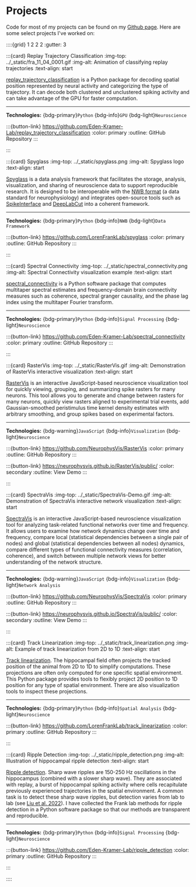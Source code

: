 # Projects

Code for most of my projects can be found on my [Github page](https://github.com/edeno). Here are some select projects I've worked on:

::::{grid} 1 2 2 2
:gutter: 3

:::{card} Replay Trajectory Classification
:img-top: ../_static/fra_11_04_0001.gif
:img-alt: Animation of classifying replay trajectories
:text-align: start

[replay_trajectory_classification](https://github.com/Eden-Kramer-Lab/replay_trajectory_classification) is a Python package for decoding spatial position represented by neural activity and categorizing the type of trajectory. It can decode both clustered and unclustered spiking activity and can take advantage of the GPU for faster computation.

---
**Technologies:** {bdg-primary}`Python` {bdg-info}`GPU` {bdg-light}`Neuroscience`

:::{button-link} <https://github.com/Eden-Kramer-Lab/replay_trajectory_classification>
    :color: primary
    :outline:
    GitHub Repository
:::

:::

:::{card} Spyglass
:img-top: ../_static/spyglass.png
:img-alt: Spyglass logo
:text-align: start

[Spyglass](https://github.com/LorenFrankLab/spyglass) is a data analysis framework that facilitates the storage, analysis, visualization, and sharing of neuroscience data to support reproducible research. It is designed to be interoperable with the [NWB format](https://www.nwb.org/) (a data standard for neurophysiology) and integrates open-source tools such as [SpikeInterface](https://spikeinterface.readthedocs.io/en/latest/) and [DeepLabCut](http://www.mackenziemathislab.org/deeplabcut) into a coherent framework.

---

**Technologies:** {bdg-primary}`Python` {bdg-info}`NWB` {bdg-light}`Data Framework`

:::{button-link} <https://github.com/LorenFrankLab/spyglass>
    :color: primary
    :outline:
    GitHub Repository
:::

:::

:::{card} Spectral Connectivity
:img-top: ../_static/spectral_connectivity.png
:img-alt: Spectral Connectivity visualization example
:text-align: start

[spectral_connectivity](https://github.com/Eden-Kramer-Lab/spectral_connectivity) is a Python software package that computes multitaper spectral estimates and frequency-domain brain connectivity measures such as coherence, spectral granger causality, and the phase lag index using the multitaper Fourier transform.

---
**Technologies:** {bdg-primary}`Python` {bdg-info}`Signal Processing` {bdg-light}`Neuroscience`

:::{button-link} <https://github.com/Eden-Kramer-Lab/spectral_connectivity>
    :color: primary
    :outline:
    GitHub Repository
:::

:::

:::{card} RasterVis
:img-top: ../_static/RasterVis.gif
:img-alt: Demonstration of RasterVis interactive visualization
:text-align: start

[RasterVis](https://github.com/NeurophysVis/RasterVis) is an interactive JavaScript-based neuroscience visualization tool for quickly viewing, grouping, and summarizing spike rasters for many neurons. This tool allows you to generate and change between rasters for many neurons, quickly view rasters aligned to experimental trial events, add Gaussian-smoothed peristimulus time kernel density estimates with arbitrary smoothing, and group spikes based on experimental factors.

---
**Technologies:** {bdg-warning}`JavaScript` {bdg-info}`Visualization` {bdg-light}`Neuroscience`

:::{button-link} <https://github.com/NeurophysVis/RasterVis>
    :color: primary
    :outline:
    GitHub Repository
:::

:::{button-link} <https://neurophysvis.github.io/RasterVis/public/>
    :color: secondary
    :outline:
    View Demo
:::

:::

:::{card} SpectraVis
:img-top: ../_static/SpectraVis-Demo.gif
:img-alt: Demonstration of SpectraVis interactive network visualization
:text-align: start

[SpectraVis](https://github.com/NeurophysVis/SpectraVis) is an interactive JavaScript-based neuroscience visualization tool for analyzing task-related functional networks over time and frequency. It allows users to examine how network dynamics change over time and frequency, compare local (statistical dependencies between a single pair of nodes) and global (statistical dependencies between all nodes) dynamics, compare different types of functional connectivity measures (correlation, coherence), and switch between multiple network views for better understanding of the network structure.

---
**Technologies:** {bdg-warning}`JavaScript` {bdg-info}`Visualization` {bdg-light}`Network Analysis`

:::{button-link} <https://github.com/NeurophysVis/SpectraVis>
    :color: primary
    :outline:
    GitHub Repository
:::

:::{button-link} <https://neurophysvis.github.io/SpectraVis/public/>
    :color: secondary
    :outline:
    View Demo
:::

:::

:::{card} Track Linearization
:img-top: ../_static/track_linearization.png
:img-alt: Example of track linearization from 2D to 1D
:text-align: start

[Track linearization](https://github.com/LorenFrankLab/track_linearization). The hippocampal field often projects the tracked position of the animal from 2D to 1D to simplify computations. These projections are often only computed for one specific spatial environment. This Python package provides tools to flexibly project 2D position to 1D position for any type of spatial environment. There are also visualization tools to inspect these projections.

---
**Technologies:** {bdg-primary}`Python` {bdg-info}`Spatial Analysis` {bdg-light}`Neuroscience`

:::{button-link} <https://github.com/LorenFrankLab/track_linearization>
    :color: primary
    :outline:
    GitHub Repository
:::

:::

:::{card} Ripple Detection
:img-top: ../_static/ripple_detection.png
:img-alt: Illustration of hippocampal ripple detection
:text-align: start

[Ripple detection](https://github.com/Eden-Kramer-Lab/ripple_detection). Sharp wave ripples are 150-250 Hz oscillations in the hippocampus (combined with a slower sharp wave). They are associated with replay, a burst of hippocampal spiking activity where cells recapitulate previously experienced trajectories in the spatial environment. A common task is to detect these sharp wave ripples, but detection varies from lab to lab (see [Liu et al. 2022](https://www.nature.com/articles/s41467-022-33536-x)). I have collected the Frank lab methods for ripple detection in a Python software package so that our methods are transparent and reproducible.

---
**Technologies:** {bdg-primary}`Python` {bdg-info}`Signal Processing` {bdg-light}`Neuroscience`

:::{button-link} <https://github.com/Eden-Kramer-Lab/ripple_detection>
    :color: primary
    :outline:
    GitHub Repository
:::

:::

::::
